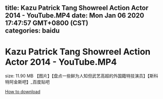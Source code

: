 
title: Kazu Patrick Tang Showreel Action Actor 2014 - YouTube.MP4
date: Mon Jan 06 2020 17:47:57 GMT+0800 (CST)    
categories: baidu
---

# Kazu Patrick Tang Showreel Action Actor 2014 - YouTube.MP4
size: 11.90 MB
 【图片】【盘点一些鲜为人知但武艺高超的外国籍特技演员】【斯科特阿金斯吧】_百度贴吧
 

[How to download](https://bpcam.bemobtrk.com/go/2ceec3aa-1ca2-46d6-b9ff-aaa5c184517c?jno=4761)